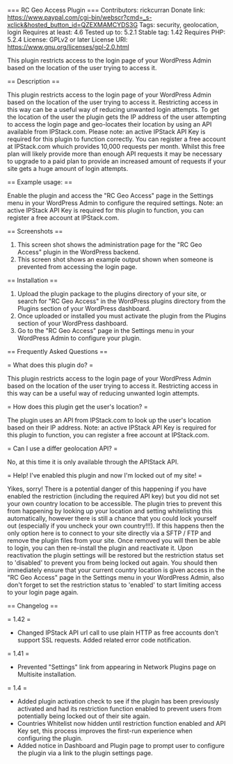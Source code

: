 === RC Geo Access Plugin ===
Contributors: rickcurran
Donate link: https://www.paypal.com/cgi-bin/webscr?cmd=_s-xclick&hosted_button_id=QZEXMAMCYDS3G
Tags: security, geolocation, login
Requires at least: 4.6
Tested up to: 5.2.1
Stable tag: 1.42
Requires PHP: 5.2.4
License: GPLv2 or later
License URI: https://www.gnu.org/licenses/gpl-2.0.html


This plugin restricts access to the login page of your WordPress Admin based on the location of the user trying to access it.

== Description ==

This plugin restricts access to the login page of your WordPress Admin based on the location of the user trying to access it. Restricting access in this way can be a useful way of reducing unwanted login attempts.
To get the location of the user the plugin gets the IP address of the user attempting to access the login page and geo-locates their location by using an API available from IPStack.com.
Please note: an active IPStack API Key is required for this plugin to function correctly. You can register a free account at IPStack.com whuich provides 10,000 requests per month. Whilst this free plan will likely provide more than enough API requests it may be necessary to upgrade to a paid plan to provide an increased amount of requests if your site gets a huge amount of login attempts.

== Example usage: ==

Enable the plugin and access the "RC Geo Access" page in the Settings menu in your WordPress Admin to configure the required settings. Note: an active IPStack API Key is required for this plugin to function, you can register a free account at IPStack.com.


== Screenshots ==

1. This screen shot shows the administration page for the "RC Geo Access" plugin in the WordPress backend.
2. This screen shot shows an example output shown when someone is prevented from accessing the login page.

== Installation ==
	
1. Upload the plugin package to the plugins directory of your site, or search for "RC Geo Access" in the WordPress plugins directory from the Plugins section of your WordPress dashboard.
2. Once uploaded or installed you must activate the plugin from the Plugins section of your WordPress dashboard.
3. Go to the "RC Geo Access" page in the Settings menu in your WordPress Admin to configure your plugin.
	
== Frequently Asked Questions ==
	
= What does this plugin do? =

This plugin restricts access to the login page of your WordPress Admin based on the location of the user trying to access it. Restricting access in this way can be a useful way of reducing unwanted login attempts.

= How does this plugin get the user's location? =

The plugin uses an API from IPStack.com to look up the user's location based on their IP address. Note: an active IPStack API Key is required for this plugin to function, you can register a free account at IPStack.com.

= Can I use a differ geolocation API? =

No, at this time it is only available through the APIStack API.

= Help! I've enabled this plugin and now I'm locked out of my site! =

Yikes, sorry! There is a potential danger of this happening if you have enabled the restriction (including the required API key) but you did not set your own country location to be accessible. The plugin tries to prevent this from happening by looking up your location and setting whitelisting this automatically, however there is still a chance that you could lock yourself out (especially if you uncheck your own country!!!). If this happens then the only option here is to connect to your site directly via a SFTP / FTP and remove the plugin files from your site. Once removed you will then be able to login, you can then re-install the plugin and reactivate it. Upon reactivation the plugin settings will be restored but the restriction status set to 'disabled' to prevent you from being locked out again. You should then immediately ensure that your current country location is given access in the "RC Geo Access" page in the Settings menu in your WordPress Admin, also don't forget to set the restriction status to 'enabled' to start limiting access to your login page again.


== Changelog ==

= 1.42 =

- Changed IPStack API url call to use plain HTTP as free accounts don't support SSL requests. Added related error code notification.

= 1.41 =

- Prevented "Settings" link from appearing in Network Plugins page on Multisite installation.

= 1.4 =

- Added plugin activation check to see if the plugin has been previously activated and had its restriction function enabled to prevent users from potentially being locked out of their site again.
- Countries Whitelist now hidden until restriction function enabled and API Key set, this process improves the first-run experience when configuring the plugin.
- Added notice in Dashboard and Plugin page to prompt user to configure the plugin via a link to the plugin settings page.